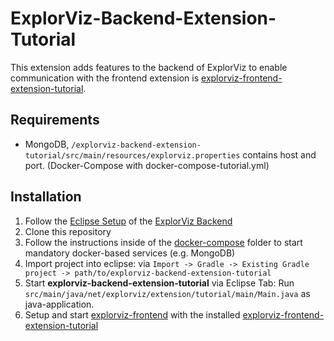 [//]: # (This readme is partly copied from other extension readmes to ensure consistency in the ExplorViz project)
# ExplorViz-Backend-Extension-Tutorial

This extension adds features to the backend of ExplorViz to enable communication with the frontend extension is [explorviz-frontend-extension-tutorial](https://github.com/ExplorViz/explorviz-frontend-extension-tutorial).

## Requirements
- MongoDB, `/explorviz-backend-extension-tutorial/src/main/resources/explorviz.properties` contains host and port. (Docker-Compose with docker-compose-tutorial.yml)

## Installation
1. Follow the [Eclipse Setup](https://github.com/ExplorViz/explorviz-backend#eclipse-setup) of the [ExplorViz Backend](https://github.com/ExplorViz/explorviz-backend)
2. Clone this repository
3. Follow the instructions inside of the [docker-compose](docker-compose) folder to start mandatory docker-based services (e.g. MongoDB)
4. Import project into eclipse: via `Import -> Gradle -> Existing Gradle project -> path/to/explorviz-backend-extension-tutorial`
5. Start **explorviz-backend-extension-tutorial** via Eclipse Tab: Run `src/main/java/net/explorviz/extension/tutorial/main/Main.java` as java-application.
6. Setup and start [explorviz-frontend](https://github.com/ExplorViz/explorviz-frontend) with the installed [explorviz-frontend-extension-tutorial](https://github.com/ExplorViz/explorviz-frontend-extension-tutorial)
